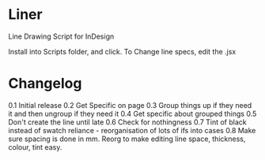 # Liner
Line Drawing Script for InDesign

Install into Scripts folder, and click.
To Change line specs, edit the .jsx


# Changelog
0.1 Initial release
0.2 Get Specific on page
0.3 Group things up if they need it and then ungroup if they need it
0.4 Get specific about grouped things
0.5 Don't create the line until late
0.6 Check for nothingness
0.7 Tint of black instead of swatch reliance - reorganisation of lots of ifs into cases 
0.8 Make sure spacing is done in mm. Reorg to make editing line space, thickness, colour, tint easy.  
